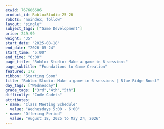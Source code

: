 ```yaml
---
ecwid: 767686686
product_id: RobloxStudio-25-26
robots: "noindex, follow"
layout: "single"
subject_tags: ["Game Development"]
price: 249.99
weight: "35"
start_date: "2025-08-18"
end_date: "2026-05-24"
start_time: "5:00"
end_time: "6:00"
page_title: "Roblox Studio: Make a game in 6 sessions"
page_subtitle: "Foundations to Game Creation"
featured: 172
ribbon: "Starting Soon"
title: "Roblox Studio: Make a game in 6 sessions | Blue Ridge Boost"
day_tags: ["Wednesday"]
grade_tags: ["3rd","4th","5th"]
difficulty: "Code Cadets"
attributes:
- name: "Class Meeting Schedule"
  value: "Wednesdays 5:00 - 6:00"
- name: "Offering Period"
  value: "August 18, 2025 to May 24, 2026"
---
```

